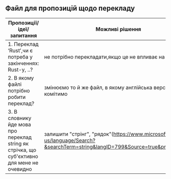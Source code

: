 ## Файл для пропозицій щодо перекладу


| Пропозиції/ідеї/запитання                                    | Можливі рішення                                                |
| ------------------------------------------------------------ | -------------------------------------------------------------- |
| 1. Переклад ‘Rust’,чи є потреба у закінченнях: Rust-у, ..?          | не потрібно перекладати,якщо це не впливає на контекст         |
| 2. В якому файлі потрібно робити переклад?                      | змінюємо то й же файл, в якому англійська версія, і комітимо   |
| 3. В словнику йде мова про переклад string як стрічка, що суб'єктивно для мене не очевидно|залишити "стрінг", "рядок"(https://www.microsoft.com/en-us/language/Search?&searchTerm=string&langID=799&Source=true&productid=0)  |
